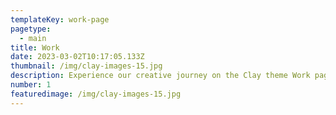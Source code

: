 ```yaml
---
templateKey: work-page
pagetype:
  - main
title: Work
date: 2023-03-02T10:17:05.133Z
thumbnail: /img/clay-images-15.jpg
description: Experience our creative journey on the Clay theme Work page. Explore our portfolio and witness the artistry behind our projects.
number: 1
featuredimage: /img/clay-images-15.jpg
---
```



